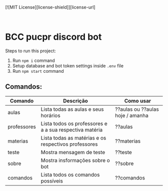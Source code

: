 [![MIT License][license-shield]][license-url]

<br>

# BCC pucpr discord bot

Steps to run this project:

1. Run `npm i` command
2. Setup database and bot token settings inside `.env` file
3. Run `npm start` command



Comandos:
----
| Comando | Descrição                                               | Como usar                 |
|---------|-----------------------------------------------------------|-----------------------|
| aulas   | Lista todas as aulas e seus horários                      | ??aulas ou ??aulas hoje / amanha |
| professores     | Lista todos os professores e a a sua respectiva matéria |  ??aulas  |
| materias     | Lista todas as matérias e os respectivos professores|  ??materias  |
| teste     | Mostra mensagem de teste |  ??teste  |
| sobre     | Mostra insformações sobre o bot |  ??sobre  |
| comandos     | Lista todos os comandos possíveis |  ??comandos  |
